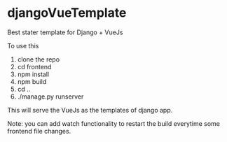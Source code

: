 # djangoVueTemplate
Best stater template for Django + VueJs

To use this

1) clone the repo
2) cd frontend
3) npm install
4) npm build
5) cd ..
6) ./manage.py runserver


This will serve the VueJs as the templates of django app.

Note: you can add watch functionality to restart the build everytime some frontend file changes.
